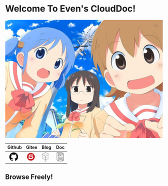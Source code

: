 # Welcome To Even's CloudDoc!
![Welcome](_media/nichichu.jpg)

|Github|Gitee|Blog|Doc|
|---|---|---|---|
|<a href="https://github.com/even904"><img src="_media/Github.jpg" alt="Github Profile" height="30"></a>|<a href="https://gitee.com/zhang-yinnan"><img src="_media/Gitee.png" alt="Gitee Profile" height="30"></a>|<a href="https://even904.github.io/"><img src="_media/ECOA.png" alt="Github Blog" height="30"></a>|<a href="https://even904.github.io/CloudDoc/#/"><img src="_media/Doc.png" alt="CloudDocuments" height="30"></a>|

## Browse Freely!
